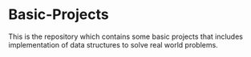 # Basic-Projects
This is the repository which contains some basic projects that includes implementation of data structures to solve real world problems.
